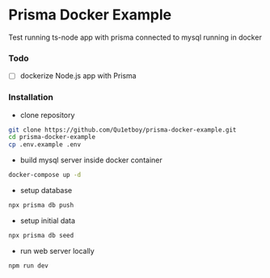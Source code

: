 # Prisma Docker Example

Test running ts-node app with prisma connected to mysql running in docker

### Todo

- [ ] dockerize Node.js app with Prisma

### Installation

- clone repository

```bash
git clone https://github.com/Qu1etboy/prisma-docker-example.git
cd prisma-docker-example
cp .env.example .env
```

- build mysql server inside docker container

```bash
docker-compose up -d
```

- setup database

```bash
npx prisma db push
```

- setup initial data

```bash
npx prisma db seed
```

- run web server locally

```bash
npm run dev
```
